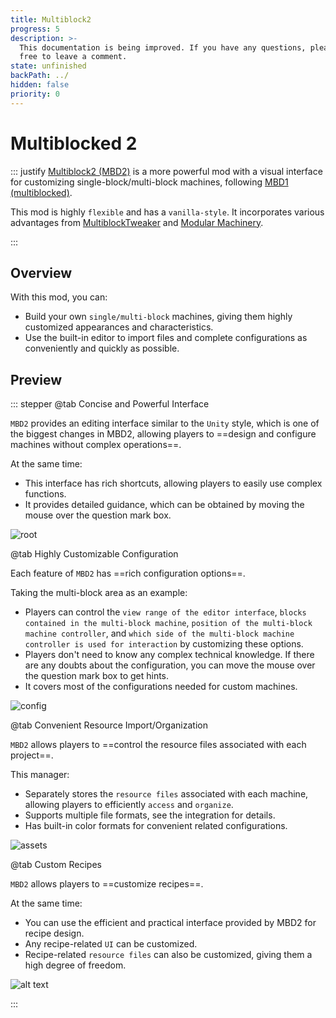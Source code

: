 ```yaml
---
title: Multiblock2
progress: 5
description: >-
  This documentation is being improved. If you have any questions, please feel
  free to leave a comment.
state: unfinished
backPath: ../
hidden: false
priority: 0
---
```


# Multiblocked 2
::: justify
[Multiblock2 (MBD2)](https://www.curseforge.com/minecraft/mc-mods/multiblocked2) is a more powerful mod with a visual interface for customizing single-block/multi-block machines, following [MBD1 (multiblocked)](https://www.curseforge.com/minecraft/mc-mods/multiblocktweaker).

This mod is highly `flexible` and has a `vanilla-style`. It incorporates various advantages from [MultiblockTweaker](https://www.curseforge.com/minecraft/mc-mods/multiblocktweaker) and [Modular Machinery](https://www.curseforge.com/minecraft/mc-mods/multiblocktweaker).

:::

## Overview

With this mod, you can:
- Build your own `single/multi-block` machines, giving them highly customized appearances and characteristics.
- Use the built-in editor to import files and complete configurations as conveniently and quickly as possible.

## Preview

::: stepper
@tab Concise and Powerful Interface

`MBD2` provides an editing interface similar to the `Unity` style, which is one of the biggest changes in MBD2, allowing players to ==design and configure machines without complex operations==.

At the same time:

- This interface has rich shortcuts, allowing players to easily use complex functions.
- It provides detailed guidance, which can be obtained by moving the mouse over the question mark box.

![root](/imgs/mods/custom/mbd2/en/preview.png)

@tab Highly Customizable Configuration

Each feature of `MBD2` has ==rich configuration options==.

Taking the multi-block area as an example:

- Players can control the `view range of the editor interface`, `blocks contained in the multi-block machine`, `position of the multi-block machine controller`, and `which side of the multi-block machine controller is used for interaction` by customizing these options.
- Players don't need to know any complex technical knowledge. If there are any doubts about the configuration, you can move the mouse over the question mark box to get hints.
- It covers most of the configurations needed for custom machines.

![config](/imgs/mods/custom/mbd2/en/multi-block-area-basic.png)

@tab Convenient Resource Import/Organization

`MBD2` allows players to ==control the resource files associated with each project==.

This manager:
- Separately stores the `resource files` associated with each machine, allowing players to efficiently `access` and `organize`.
- Supports multiple file formats, see the integration for details.
- Has built-in color formats for convenient related configurations.

![assets](/imgs/mods/custom/mbd2/en/assets-add-basic.png)

@tab Custom Recipes

`MBD2` allows players to ==customize recipes==.

At the same time:
- You can use the efficient and practical interface provided by MBD2 for recipe design.
- Any recipe-related `UI` can be customized.
- Recipe-related `resource files` can also be customized, giving them a high degree of freedom.

![alt text](/imgs/mods/custom/mbd2/en/recipe-root.gif)

:::
